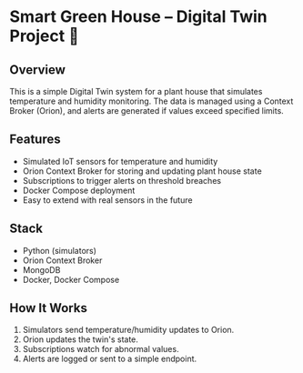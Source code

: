 # Smart Green House – Digital Twin Project 🌿

## Overview
This is a simple Digital Twin system for a plant house that simulates temperature and humidity monitoring. The data is managed using a Context Broker (Orion), and alerts are generated if values exceed specified limits.

## Features
- Simulated IoT sensors for temperature and humidity
- Orion Context Broker for storing and updating plant house state
- Subscriptions to trigger alerts on threshold breaches
- Docker Compose deployment
- Easy to extend with real sensors in the future

## Stack
- Python (simulators)
- Orion Context Broker
- MongoDB
- Docker, Docker Compose

## How It Works
1. Simulators send temperature/humidity updates to Orion.
2. Orion updates the twin's state.
3. Subscriptions watch for abnormal values.
4. Alerts are logged or sent to a simple endpoint.

